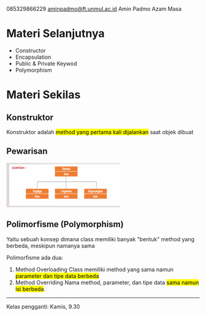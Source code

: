 085329866229
aminpadmo@ft.unmul.ac.id
Amin Padmo Azam Masa

# Materi Selanjutnya

- Constructor
- Encapsulation
- Public & Private Keywod
- Polymorphism

# Materi Sekilas

## Konstruktor

Konstruktor adalah <mark>method yang pertama kali dijalankan</mark> saat objek dibuat

## Pewarisan

![](attachments/2022-04-11-11-12-46.png)

## Polimorfisme (Polymorphism)

Yaitu sebuah konsep dimana class memiliki banyak "bentuk" method yang berbeda, meskipun namanya sama

Polimorfisme ada dua:

1. Method Overloading
   Class memiliki method yang sama namun <mark>parameter dan tipe data berbeda</mark>
2. Method Overriding
   Nama method, parameter, dan tipe data <mark>sama namun isi berbeda</mark>.

---

Kelas pengganti: Kamis, 9.30